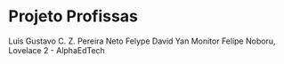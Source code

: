 # Projeto Profissas
 Luis Gustavo C. Z. Pereira Neto Felype David Yan Monitor Felipe Noboru, Lovelace 2 - AlphaEdTech 
